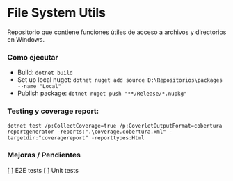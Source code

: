 # File System Utils
Repositorio que contiene funciones útiles de acceso a archivos y directorios en Windows.


### Como ejecutar
 - Build: `dotnet build`
 - Set up local nuget: `dotnet nuget add source D:\Repositorios\packages --name "Local"`
 - Publish package: `dotnet nuget push "**/Release/*.nupkg"`

### Testing y coverage report:

`dotnet test /p:CollectCoverage=true /p:CoverletOutputFormat=cobertura`
`reportgenerator -reports:".\coverage.cobertura.xml" -targetdir:"coveragereport" -reporttypes:Html`

### Mejoras / Pendientes
[ ] E2E tests
[ ] Unit tests